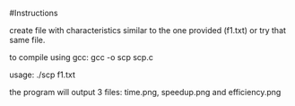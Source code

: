 #Instructions

create file with characteristics similar to the one provided (f1.txt) or try that same file.

to compile using gcc:
gcc -o scp scp.c

usage: 
./scp f1.txt

the program will output 3 files: time.png, speedup.png and efficiency.png
